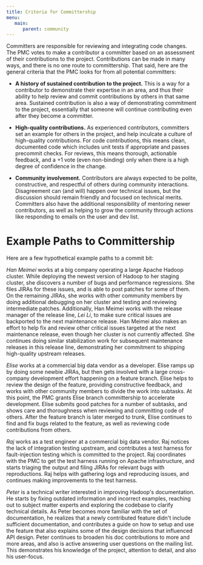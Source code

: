 ```yaml
---
title: Criteria for Committership
menu:
   main:
      parent: community
---
```


Committers are responsible for reviewing and integrating code changes.
The PMC votes to make a contributor a committer based on an assessment
of their contributions to the project. Contributions can be made in many
ways, and there is no one route to committership. That said, here are
the general criteria that the PMC looks for from all potential
committers:

 -  **A history of sustained contribution to the project.** This is a
    way for a contributor to demonstrate their expertise in an area, and
    thus their ability to help review and commit contributions by others
    in that same area. Sustained contribution is also a way of
    demonstrating commitment to the project, essentially that someone
    will continue contributing even after they become a committer.

-   **High-quality contributions.** As experienced contributors,
    committers set an example for others in the project, and help
    inculcate a culture of high-quality contributions. For code
    contributions, this means clean, documented code which includes unit
    tests if appropriate and passes precommit checks. For reviews, this
    means thorough, actionable feedback, and a +1 vote (even
    non-binding) only when there is a high degree of confidence in the
    change.

-   **Community involvement.** Contributors are always expected to be
    polite, constructive, and respectful of others during community
    interactions. Disagreement can (and will) happen over technical
    issues, but the discussion should remain friendly and focused on
    technical merits. Committers also have the additional responsibility
    of mentoring newer contributors, as well as helping to grow the
    community through actions like responding to emails on the user and
    dev list.


# Example Paths to Committership

Here are a few hypothetical example paths to a commit bit:

*Han Meimei* works at a big company operating a large Apache Hadoop
cluster. While deploying the newest version of Hadoop to her staging
cluster, she discovers a number of bugs and performance regressions. She
files JIRAs for these issues, and is able to post patches for some of
them. On the remaining JIRAs, she works with other community members by
doing additional debugging on her cluster and testing and reviewing
intermediate patches. Additionally, Han Meimei works with the release
manager of the release line, *Lei Li*, to make sure critical issues are
backported to the next maintenance release. Han Meimei also makes an
effort to help fix and review other critical issues targeted at the next
maintenance release, even though her cluster is not currently affected.
She continues doing similar stabilization work for subsequent
maintenance releases in this release line, demonstrating her commitment
to shipping high-quality upstream releases.

*Elise* works at a commercial big data vendor as a developer. Elise
ramps up by doing some newbie JIRAs, but then gets involved with a large
cross-company development effort happening on a feature branch. Elise
helps to review the design of the feature, providing constructive
feedback, and works with other community members to divide the work into
subtasks. At this point, the PMC grants Elise branch committership to
accelerate development. Elise submits good patches for a number of
subtasks, and shows care and thoroughness when reviewing and committing
code of others. After the feature branch is later merged to trunk, Elise
continues to find and fix bugs related to the feature, as well as
reviewing code contributions from others.

*Raj* works as a test engineer at a commercial big data vendor. Raj
notices the lack of integration testing upstream, and contributes a test
harness for fault-injection testing which is committed to the project.
Raj coordinates with the PMC to get the test harness running on Apache
infrastructure, and starts triaging the output and filing JIRAs for
relevant bugs with reproductions. Raj helps with gathering logs and
reproducing issues, and continues making improvements to the test
harness.

*Peter* is a technical writer interested in improving Hadoop's
documentation. He starts by fixing outdated information and incorrect
examples, reaching out to subject matter experts and exploring the
codebase to clarify technical details. As Peter becomes more familiar
with the set of documentation, he realizes that a newly contributed
feature didn't include sufficient documentation, and contributes a guide
on how to setup and use the feature that also explains some of the
design decisions that influenced API design. Peter continues to broaden
his doc contributions to more and more areas, and also is active
answering user questions on the mailing list. This demonstrates his
knowledge of the project, attention to detail, and also his user-focus.
